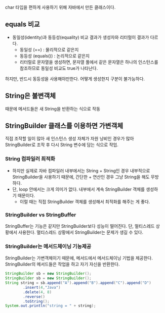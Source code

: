 char 타입을 편하게 사용하기 위해 자바에서 만든 클래스이다.

## equals 비교

- 동일성(identity)과 동등성(equality) 비교 결과가 생성자와 리터럴이 결과가 다르다.
    - 동일성 (==) : 물리적으로 같은지
    - 동등성 (equals()) : 논리적으로 같은지
    - 리터럴로 문자열을 생성하면, 문자열 풀에서 같은 문자열은 하나의 인스턴스를 참조하므로 동일성 비교도 true가 나타난다.

하지만, 반드시 동등성을 사용해야만한다. 어떻게 생성한지 구분이 불가능하다.

## String은 불변객체

때문에 메서드들은 새 String을 반환하는 식으로 작동

## StringBuilder 클래스를 이용하면 가변객체

직접 조작할 일이 많아 새 인스턴스 생성 자체가 자원 낭비인 경우가 많아 StringBuilder로 조작 후 다시 String 변수에 담는 식으로 작업.

### String 컴파일러 최적화

- 하지만 실제로 자바 컴파일러 내부에서는 String + String인 경우 내부적으로 StringBuilder을 사용하기 때문에, 간단한 + 연산인 경우 그냥 String을 해도 무방하다.
- 단, loop 안에서는 크게 의미가 없다. 내부에서 계속 StringBuilder 객체를 생성하기 때문이다.
    - 이럴 때는 직접 StringBuilder 객체를 생성해서 최적화를 해주는 게 좋다.

### StringBuilder vs StringBuffer

StringBuffer는 기능은 같지만 StringBuilder보다 성능이 떨어진다. 단, 멀티스레드 상황에서 사용한다. 멀티스레드 상황에서 StringBuilder는 문제가 생길 수 있다.

### StringBuilder는 메서드체이닝 기능제공

StringBuilder는 가변객체이기 때문에, 메서드에서 메서드체이닝 기법을 제공한다. StringBuilder의 메서드들은 작업을 하고 자기 자신을 반환한다.

```java
StringBuilder sb = new StringBuilder();
StringBuilder sb = new StringBuilder();
String string = sb.append("A").append("B").append("C").append("D")
        .insert(4,"Java")
        .delete(4, 8)
        .reverse()
        .toString();
System.out.println("string = " + string);
```